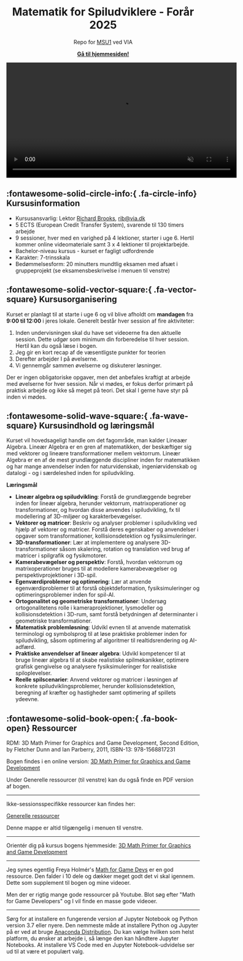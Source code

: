 <p align="center">
    <h1 align="center">Matematik for Spiludviklere - Forår 2025</h1>
    <p align="center">Repo for <a href="https://www.via.dk/TMH/Courses/matematik-for-spiludviklere?education=sw">MSU1</a> ved VIA</p>
    <p align="center"><strong><a href="https://rbrooksdk.github.io/MSU1_25">Gå til hjemmesiden!</a></strong></p>
</p>

<p align="center">
  <a href="https://rbrooksdk.github.io/MSU1_25">
    <video class="custom-video" width="600" autoplay loop muted>
      <source src="figures/video_preview_h264.mp4" type="video/mp4">
      Your browser does not support the video tag.
    </video>
  </a>
</p>






## :fontawesome-solid-circle-info:{ .fa-circle-info} Kursusinformation

* Kursusansvarlig: Lektor [Richard Brooks](https://rbrooksdk.github.io), <rib@via.dk>  
* 5 ECTS (European Credit Transfer System), svarende til 130 timers arbejde  
* 9 sessioner, hver med en varighed på 4 lektioner, starter i uge 6. Hertil kommer online videomateriale samt 3 x 4 lektioner til projektarbejde.
* Bachelor-niveau kursus - kurset er fagligt udfordrende
* Karakter: 7-trinsskala  
* Bedømmelsesform: 20 minutters mundtlig eksamen med afsæt i gruppeprojekt (se eksamensbeskrivelse i menuen til venstre)  
 

## :fontawesome-solid-vector-square:{ .fa-vector-square} Kursusorganisering

Kurset er planlagt til at starte i uge 6 og vil blive afholdt om **mandagen** fra **9:00 til 12:00** i jeres lokale. Generelt består hver session af fire aktiviteter:

1. Inden undervisningen skal du have set videoerne fra den aktuelle session. Dette udgør som minimum din forberedelse til hver session. Hertil kan du også læse i bogen.
2. Jeg gir en kort recap af de væsentligste punkter for teorien
3. Derefter arbejder I på øvelserne.
4. Vi gennemgår sammen øvelserne og diskuterer løsninger. 

Der er ingen obligatoriske opgaver, men det anbefales kraftigt at arbejde med øvelserne for hver session. Når vi mødes, er fokus derfor primært på praktisk arbejde og ikke så meget på teori. Det skal I gerne have styr på inden vi mødes.

## :fontawesome-solid-wave-square:{ .fa-wave-square} Kursusindhold og læringsmål

Kurset vil hovedsageligt handle om det fagområde, man kalder Lineaær Algebra. Lineær Algebra er en gren af matematikken, der beskæftiger sig med vektorer og lineære transformationer mellem vektorrum. Lineær Algebra er en af de mest grundlæggende discipliner inden for matematikken og har mange anvendelser inden for naturvidenskab, ingeniørvidenskab og datalogi - og i særdeleshed inden for spiludvikling.

**Læringsmål**

- **Lineær algebra og spiludvikling**: Forstå de grundlæggende begreber inden for lineær algebra, herunder vektorrum, matrixoperationer og transformationer, og hvordan disse anvendes i spiludvikling, fx til modellering af 3D-miljøer og karakterbevægelser.  
- **Vektorer og matricer**: Beskriv og analyser problemer i spiludvikling ved hjælp af vektorer og matricer. Forstå deres egenskaber og anvendelser i opgaver som transformationer, kollisionsdetektion og fysiksimuleringer.  
- **3D-transformationer**: Lær at implementere og analysere 3D-transformationer såsom skalering, rotation og translation ved brug af matricer i spilgrafik og fysikmotorer.  
- **Kamerabevægelser og perspektiv**: Forstå, hvordan vektorrum og matrixoperationer bruges til at modellere kamerabevægelser og perspektivprojektioner i 3D-spil.  
- **Egenværdiproblemer og optimering**: Lær at anvende egenværdiproblemer til at forstå objektdeformation, fysiksimuleringer og optimeringsproblemer inden for spil-AI.  
- **Ortogonalitet og geometriske transformationer**: Undersøg ortogonalitetens rolle i kameraprojektioner, lysmodeller og kollisionsdetektion i 3D-rum, samt forstå betydningen af determinanter i geometriske transformationer.  
- **Matematisk problemløsning**: Udvikl evnen til at anvende matematisk terminologi og symbolsprog til at løse praktiske problemer inden for spiludvikling, såsom optimering af algoritmer til realtidsrendering og AI-adfærd.  
- **Praktiske anvendelser af lineær algebra**: Udvikl kompetencer til at bruge lineær algebra til at skabe realistiske spilmekanikker, optimere grafisk gengivelse og analysere fysiksimuleringer for realistiske spiloplevelser.  
- **Reelle spilscenarier**: Anvend vektorer og matricer i løsningen af konkrete spiludviklingsproblemer, herunder kollisionsdetektion, beregning af kræfter og hastigheder samt optimering af spillets ydeevne.

## :fontawesome-solid-book-open:{ .fa-book-open} Ressourcer

RDM: 3D Math Primer for Graphics and Game Development, Second Edition, by Fletcher Dunn and Ian Parberry, 2011, ISBN-13: 978-1568817231

Bogen findes i en online version: [3D Math Primer for Graphics and Game Development](https://gamemath.com/)

Under Generelle ressourcer (til venstre) kan du også finde en PDF version af bogen.

---

Ikke-sessionsspecifikke ressourcer kan findes her:  

[Generelle ressourcer](https://viaucdk-my.sharepoint.com/:f:/g/personal/rib_viauc_dk/EitPFtuwEsdPmyp8jK_WPRABPNowCGE9vLvNsyLHZudXIw?e=n8kTwG)  

Denne mappe er altid tilgængelig i menuen til venstre.  

---

Orientér dig på kursus bogens hjemmeside: [3D Math Primer for Graphics and Game Development](https://gamemath.com/)

---

Jeg synes egentlig Freya Holmér's [Math for Game Devs](https://www.youtube.com/watch?v=fjOdtSu4Lm4&list=PLImQaTpSAdsArRFFj8bIfqMk2X7Vlf3XF) er en god ressource. Den falder i 10 dele og dækker meget godt det vi skal igennem. Dette som supplement til bogen og mine videoer.

Men der er rigtig mange gode ressourcer på Youtube. Blot søg efter "Math for Game Developers" og I vil finde en masse gode videoer.

---

Sørg for at installere en fungerende version af Jupyter Notebook og Python version 3.7 eller nyere. Den nemmeste måde at installere Python og Jupyter på er ved at bruge [Anaconda Distribution](https://www.anaconda.com/products/distribution). Du kan vælge hvilken som helst platform, du ønsker at arbejde i, så længe den kan håndtere Jupyter Notebooks. At installere VS Code med en Jupyter Notebook-udvidelse ser ud til at være et populært valg.  

